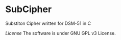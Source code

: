 SubCipher
=========

Substiton Cipher written for DSM-51 in C

*License*
The software is under GNU GPL v3 License.